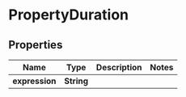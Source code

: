

# PropertyDuration


## Properties

| Name | Type | Description | Notes |
|------------ | ------------- | ------------- | -------------|
|**expression** | **String** |  |  |



